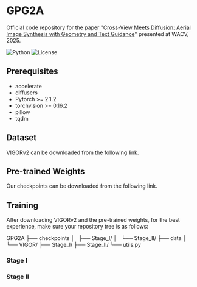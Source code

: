# GPG2A
Official code repository for the paper "[Cross-View Meets Diffusion: Aerial Image Synthesis with Geometry and Text Guidance](https://arxiv.org/abs/2408.04224)" presented at WACV, 2025.

![Python](https://img.shields.io/badge/python-3.8%2B-blue)
![License](https://img.shields.io/badge/License-Apache_2.0-blue.svg)

## Prerequisites
- accelerate
- diffusers
- Pytorch >= 2.1.2
- torchvision >= 0.16.2
- pillow
- tqdm

## Dataset
VIGORv2 can be downloaded from the following link.

## Pre-trained Weights
Our checkpoints can be downloaded from the following link.

## Training
After downloading VIGORv2 and the pre-trained weights, for the best experience, make sure your repository tree is as follows:

GPG2A
├── checkpoints
│   ├── Stage_I/
│   └── Stage_II/
├── data
│   └── VIGOR/
├── Stage_I/
├── Stage_II/
└── utils.py

### Stage I


### Stage II




